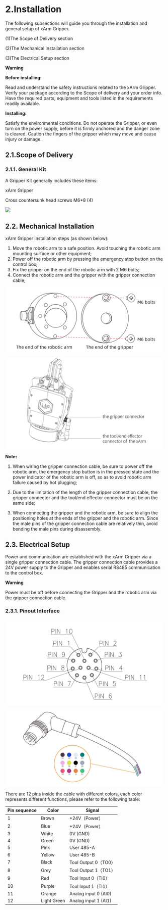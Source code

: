 # 2.Installation

The following subsections will guide you through the installation and general setup of xArm Gripper.

(1)The Scope of Delivery section

(2)The Mechanical Installation section

(3)The Electrical Setup section


**Warning**

**Before installing:**

Read and understand the safety instructions related to the xArm Gripper.
Verify your package according to the Scope of delivery and your order info.
Have the required parts, equipment and tools listed in the requirements readily available.

**Installing:**

Satisfy the environmental conditions.
Do not operate the Gripper, or even turn on the power supply, before it is firmly anchored and the danger zone is cleared.
Caution the fingers of the gripper which may move and cause injury or damage.


## 2.1.Scope of Delivery

### 2.1.1. General Kit

A Gripper Kit generally includes these items:

xArm Gripper

Cross countersunk head screws M6*8 (4)

![](assets\assets\img_1.png)

## 2.2.  Mechanical Installation
xArm Gripper installation steps (as shown below):
1. Move the robotic arm to a safe position. Avoid touching the robotic arm mounting surface or other equipment;
2. Power off the robotic arm by pressing the emergency stop button on the control box;
3. Fix the gripper on the end of the robotic arm with 2 M6 bolts;
4. Connect the robotic arm and the gripper with the gripper connection cable;
      

![](assets\img_2.png)

![](assets\img_3.png)

**Note:**

1. When wiring the gripper connection cable, be sure to power off the robotic arm, the emergency stop button is in the pressed state and the power indicator of the robotic arm is off, so as to avoid robotic arm failure caused by hot plugging;

2. Due to the limitation of the length of the gripper connection cable, the gripper connector and the  tool/end effector connector must be on the same side;

3. When connecting the gripper and the robotic arm, be sure to align the positioning holes at the ends of the gripper and the robotic arm. Since the male pins of the gripper connection cable are relatively thin, avoid bending the male pins during disassembly.

## 2.3.  Electrical Setup

Power and communication are established with the xArm Gripper via a single gripper connection cable. The gripper connection cable provides a 24V power supply to the Gripper and enables serial RS485 communication to the control box. 

**Warning**

Power must be off before connecting the Gripper and the robotic arm via the gripper connection cable.

### 2.3.1.  Pinout Interface

 ![](assets\img_4.png)

![](assets\img_5.png)

There are 12 pins inside the cable with different colors, each color represents different functions, please refer to the following table:


| Pin sequence | Color       | Signal               |
| ------------ | ----------- | -------------------- |
| 1            | Brown       | +24V（Power）        |
| 2            | Blue        | +24V（Power）        |
| 3            | White       | 0V (GND)             |
| 4            | Green       | 0V (GND)             |
| 5            | Pink        | User 485-A           |
| 6            | Yellow      | User 485-B           |
| 7            | Black       | Tool Output 0（TO0） |
| 8            | Grey        | Tool Output 1（TO1） |
| 9            | Red         | Tool Input 0（TI0）  |
| 10           | Purple      | Tool Input 1（TI1）  |
| 11           | Orange      | Analog input 0 (AI0) |
| 12           | Light Green | Analog input 1 (AI1) |